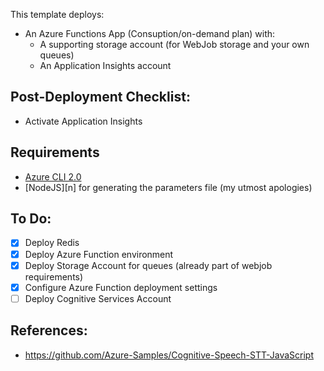 
This template deploys:

* An Azure Functions App (Consuption/on-demand plan) with:
  * A supporting storage account (for WebJob storage and your own queues)
  * An Application Insights account

## Post-Deployment Checklist:

* Activate Application Insights

## Requirements

* [Azure CLI 2.0][az]
* [NodeJS][n] for generating the parameters file (my utmost apologies)

## To Do:

* [x] Deploy Redis
* [x] Deploy Azure Function environment
* [x] Deploy Storage Account for queues (already part of webjob requirements)
* [x] Configure Azure Function deployment settings
* [ ] Deploy Cognitive Services Account

## References:

* https://github.com/Azure-Samples/Cognitive-Speech-STT-JavaScript


[az]:
[n]: 